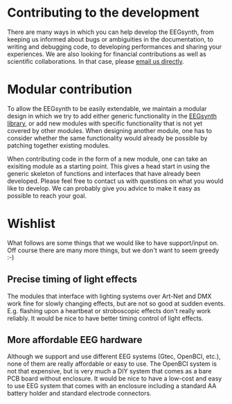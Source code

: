 # Contributing to the development

There are many ways in which you can help develop the EEGsynth, from keeping us informed about bugs or ambiguities in the documentation, to writing and debugging code, to developing performances and sharing your experiences. We are also looking for financial contributions as well as scientific collaborations. In that case, please [email us directly](mailto:stephen.whitmarsh@gmail.com).

# Modular contribution

To allow the EEGsynth to be easily extendable, we maintain a modular design in which we try to add either generic functionality in the [EEGsynth library](../lib/EEGsynth.py), or add new modules with specific functionality that is not yet covered by other modules. When designing another module, one has to consider whether the same functionality would already be possible by patching together existing modules.

When contributing code in the form of a new module, one can take an exisiting module as a starting point. This gives a head start in using the generic skeleton of functions and interfaces that have already been developed. Please feel free to contact us with questions on what you would like to develop. We can probably give you advice to make it easy as possible to reach your goal.

# Wishlist

What follows are some things that we would like to have support/input on. Off course there are many more things, but we don't want to seem greedy :-)

## Precise timing of light effects

The modules that interface with lighting systems over Art-Net and DMX work fine for slowly changing effects, but are not so good at sudden events. E.g. flashing upon a heartbeat or stroboscopic effects don't really work reliably. It would be nice to have better timing control of light effects.

## More affordable EEG hardware

Although we support and use different EEG systems (Gtec, OpenBCI, etc.), none of them are really affordable or easy to use. The OpenBCI system is not that expensive, but is very much a DIY system that comes as a bare PCB board without enclosure. It would be nice to have a low-cost and easy to use EEG system that comes with an enclosure including a standard AA battery holder and standard electrode connectors.
